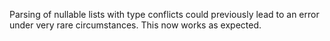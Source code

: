 Parsing of nullable lists with type conflicts could previously lead to an error
under very rare circumstances. This now works as expected.
